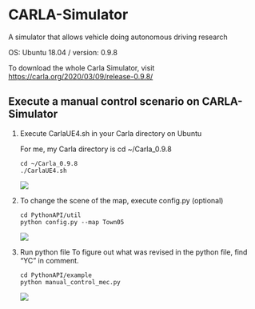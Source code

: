 # CARLA-Simulator
A simulator that allows vehicle doing autonomous driving research

OS: Ubuntu 18.04
/ version: 0.9.8

To download the whole Carla Simulator, visit https://carla.org/2020/03/09/release-0.9.8/

## Execute a manual control scenario on CARLA-Simulator 
1. Execute CarlaUE4.sh in your Carla directory on Ubuntu 

    For me, my Carla directory is cd ~/Carla_0.9.8 
    ```
    cd ~/Carla_0.9.8 
    ./CarlaUE4.sh 
    ```
     ![](https://i.imgur.com/KsycU8E.jpg)

2. To change the scene of the map, execute config.py (optional) 
    ```
    cd PythonAPI/util 
    python config.py --map Town05 
    ```
    ![](https://i.imgur.com/fM1XWSO.jpg)

3. Run python file 
    To figure out what was revised in the python file, find “YC” in comment. 
    ```
    cd PythonAPI/example 
    python manual_control_mec.py  
    ```
    ![](https://i.imgur.com/gz8UUpT.jpg)
